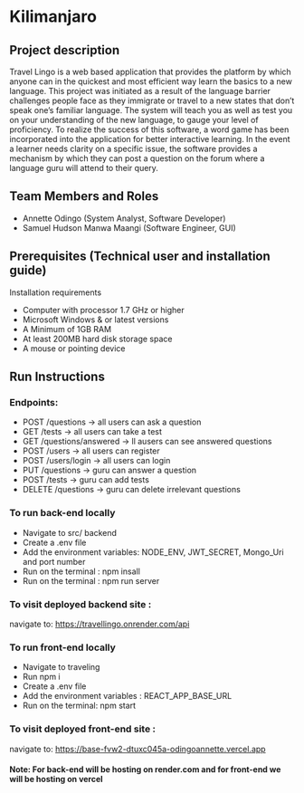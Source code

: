 # Kilimanjaro

## Project description

Travel Lingo is a web based application that provides the platform by which anyone can in the quickest and most efficient way learn the basics to a new language. This project was initiated as a result of the language barrier challenges people face as they immigrate or travel to a new states that don’t speak one’s familiar language. The system will teach you as well as test you on your understanding of the new language, to gauge your level of proficiency. To realize the success of this software, a word game has been incorporated into the application for better interactive learning. In the event a learner needs clarity on a specific issue, the software provides a mechanism by which they can post a question on the forum where a language guru will attend to their query.

## Team Members and Roles

* Annette Odingo (System Analyst, Software Developer)
* Samuel Hudson Manwa Maangi (Software Engineer, GUI)

## Prerequisites (Technical user and installation guide)

Installation requirements
-	Computer with processor 1.7 GHz or higher
- Microsoft Windows & or latest versions
- A Minimum of 1GB  RAM
- At least 200MB hard disk storage space
- A mouse or pointing device

## Run Instructions
### Endpoints: 
 - POST /questions -> all users can ask a question
 - GET /tests -> all users can take a test
 - GET /questions/answered -> ll ausers can see answered questions
 - POST /users -> all users can register
 - POST /users/login -> all users can login
 - PUT /questions -> guru can answer a question
 - POST /tests -> guru can add tests
 - DELETE /questions -> guru can delete irrelevant questions

### To run back-end locally
- Navigate to src/ backend
- Create a .env file
- Add the  environment variables: NODE_ENV, JWT_SECRET, Mongo_Uri and port number
- Run on the terminal :   npm  insall
- Run on the terminal :  npm run server

### To visit deployed backend site :
navigate to:  https://travellingo.onrender.com/api

### To run front-end locally
- Navigate to traveling
- Run npm i 
- Create a .env file
- Add the environment variables :  REACT_APP_BASE_URL 
- Run on the terminal: npm start

### To visit deployed front-end site :
navigate to:  https://base-fvw2-dtuxc045a-odingoannette.vercel.app

#### Note: For back-end will be hosting on render.com and for front-end we will be hosting on vercel
